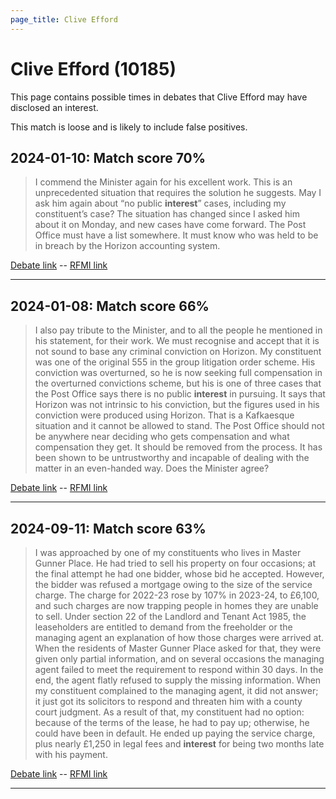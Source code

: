 ```yaml
---
page_title: Clive Efford
---
```


# Clive Efford  (10185)

This page contains possible times in debates that Clive Efford may have disclosed an interest.

This match is loose and is likely to include false positives. 



## 2024-01-10: Match score 70%

>I commend the Minister again for his excellent work. This is an unprecedented situation that requires the solution he suggests. May I ask him again about “no public **interest**” cases, including my constituent’s case? The situation has changed since I asked him about it on Monday, and new cases have come forward. The Post Office must have a list somewhere. It must know who was held to be in breach by the Horizon accounting system.

[Debate link](https://www.theyworkforyou.com/debates/?id=2024-01-10c.317.2)  --  [RFMI link](https://www.theyworkforyou.com/mp/10185/register)


---



## 2024-01-08: Match score 66%

>I also pay tribute to the Minister, and to all the people he mentioned in his statement, for their work. We must recognise and accept that it is not sound to base any criminal conviction on Horizon. My constituent was one of the original 555 in the group litigation order scheme. His conviction was overturned, so he is now seeking full compensation in the overturned convictions scheme, but his is one of three cases that the Post Office says there is no public **interest** in pursuing. It says that Horizon was not intrinsic to his conviction, but the figures used in his conviction were produced using Horizon. That is a Kafkaesque situation and it cannot be allowed to stand. The Post Office should not be anywhere near deciding who gets compensation and what compensation they get. It should be removed from the process. It has been shown to be untrustworthy and incapable of dealing with the matter in an even-handed way. Does the Minister agree?

[Debate link](https://www.theyworkforyou.com/debates/?id=2024-01-08d.95.3)  --  [RFMI link](https://www.theyworkforyou.com/mp/10185/register)


---



## 2024-09-11: Match score 63%

>I was approached by one of my constituents who lives in Master Gunner Place. He had tried to sell his property on four occasions; at the final attempt he had one bidder, whose bid he accepted. However, the bidder was refused a mortgage owing to the size of the service charge. The charge for 2022-23 rose by 107% in 2023-24, to £6,100, and such charges are now trapping people in homes they are unable to sell. Under section 22 of the Landlord and Tenant Act 1985, the leaseholders are entitled to demand from the freeholder or the managing agent an explanation of how those charges were arrived at. When the residents of Master Gunner Place asked for that, they were given only partial information, and on several occasions the managing agent failed to meet the requirement to respond within 30 days. In the end, the agent flatly refused to supply the missing information. When my constituent complained to the managing agent, it did not answer; it just got its solicitors to respond and threaten him with a county court judgment. As a result of that, my constituent had no option: because of the terms of the lease, he had to pay up; otherwise, he could have been in default. He ended up paying the service charge, plus nearly £1,250 in legal fees and **interest** for being two months late with his payment.

[Debate link](https://www.theyworkforyou.com/debates/?id=2024-09-11b.892.0)  --  [RFMI link](https://www.theyworkforyou.com/mp/10185/register)


---


